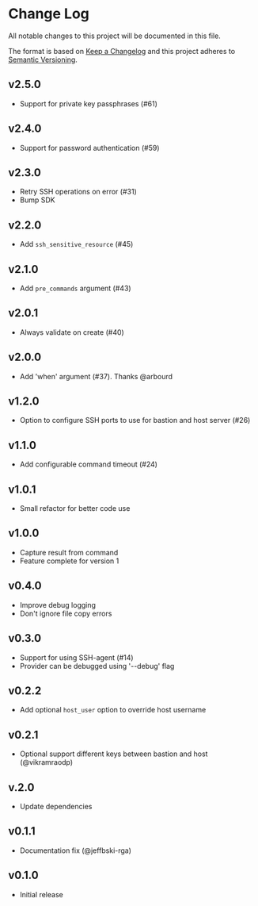 # Change Log
All notable changes to this project will be documented in this file.

The format is based on [Keep a Changelog](http://keepachangelog.com/)
and this project adheres to [Semantic Versioning](http://semver.org/).

## v2.5.0

- Support for private key passphrases (#61)

## v2.4.0

- Support for password authentication (#59)

## v2.3.0

- Retry SSH operations on error (#31)
- Bump SDK

## v2.2.0

- Add `ssh_sensitive_resource` (#45)

## v2.1.0

- Add `pre_commands` argument (#43)

## v2.0.1

- Always validate on create (#40)

## v2.0.0

- Add 'when' argument (#37). Thanks @arbourd

## v1.2.0

- Option to configure SSH ports to use for bastion and host server (#26)

## v1.1.0

- Add configurable command timeout (#24)

## v1.0.1

- Small refactor for better code use

## v1.0.0

- Capture result from command
- Feature complete for version 1

## v0.4.0

- Improve debug logging
- Don't ignore file copy errors

## v0.3.0

- Support for using SSH-agent (#14)
- Provider can be debugged using '--debug' flag

## v0.2.2

- Add optional `host_user` option to override host username

## v0.2.1

- Optional support different keys between bastion and host (@vikramraodp)

## v.2.0

- Update dependencies

## v0.1.1

- Documentation fix (@jeffbski-rga)

## v0.1.0

- Initial release
